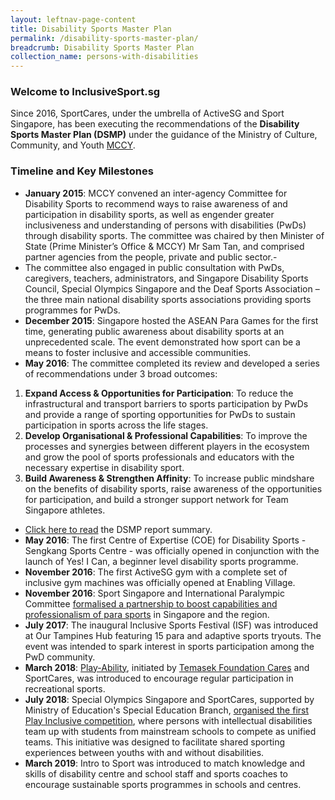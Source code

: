 ```yaml
---
layout: leftnav-page-content
title: Disability Sports Master Plan
permalink: /disability-sports-master-plan/
breadcrumb: Disability Sports Master Plan
collection_name: persons-with-disabilities
---
```


### Welcome to InclusiveSport.sg
Since 2016, SportCares, under the umbrella of ActiveSG and Sport Singapore, has been executing the recommendations of the **Disability Sports Master Plan (DSMP)** under the guidance of the Ministry of Culture, Community, and Youth [MCCY](https://www.mccy.gov.sg/sector/initiatives/disability-sports-master-plan).

### Timeline and Key Milestones
-  **January 2015**: MCCY convened an inter-agency Committee for Disability Sports to recommend ways to raise awareness of and participation in disability sports, as well as engender greater inclusiveness and understanding of persons with disabilities (PwDs) through disability sports. The committee was chaired by then Minister of State (Prime Minister’s Office & MCCY) Mr Sam Tan, and comprised partner agencies from the people, private and public sector.-
- The committee also engaged in public consultation with PwDs, caregivers, teachers, administrators, and Singapore Disability Sports Council, Special Olympics Singapore and the Deaf Sports Association – the three main national disability sports associations providing sports programmes for PwDs.
- **December 2015**: Singapore hosted the ASEAN Para Games for the first time, generating public awareness about disability sports at an unprecedented scale. The event demonstrated how sport can be a means to foster inclusive and accessible communities.
- **May 2016**: The committee completed its review and developed a series of recommendations under 3 broad outcomes:
1. **Expand Access & Opportunities for Participation**: To reduce the infrastructural and transport barriers to sports participation by PwDs and provide a range of sporting opportunities for PwDs to sustain participation in sports across the life stages.
2. **Develop Organisational & Professional Capabilities**: To improve the processes and synergies between different players in the ecosystem and grow the pool of sports professionals and educators with the necessary expertise in disability sport.
3. **Build Awareness & Strengthen Affinity**: To increase public mindshare on the benefits of disability sports, raise awareness of the opportunities for participation, and build a stronger support network for Team Singapore athletes.
- [Click here to read](https://www.mccy.gov.sg/-/media/MCCY-corp/Sectors/Disability-Sports-Master-Plan_Executive-Summary.pdf?la=en&hash=A0EDAB2D0FA04DBED210E6AD5AFD64F583AD2DC2 "Click here to read") the DSMP report summary.
- **May 2016**: The first Centre of Expertise (COE) for Disability Sports - Sengkang Sports Centre - was officially opened in conjunction with the launch of Yes! I Can, a beginner level disability sports programme.
- **November 2016**: The first ActiveSG gym with a complete set of inclusive gym machines was officially opened at Enabling Village.
- **November 2016**: Sport Singapore and International Paralympic Committee [formalised a partnership to boost capabilities and professionalism of para sports](https://www.sportsingapore.gov.sg/newsroom/media-releases/2016/11/ipc-partners-sportsg-to-enhance-para-sport-capabilities "formalised a partnership to boost capabilities and professionalism of para sports") in Singapore and the region.
- **July 2017**: The inaugural Inclusive Sports Festival (ISF) was introduced at Our Tampines Hub featuring 15 para and adaptive sports tryouts. The event was intended to spark interest in sports participation among the PwD community.
- **March 2018**: [Play-Ability](https://www.sportsingapore.gov.sg/Newsroom/Media-Releases/2018/3/Sport-Play-Ability-For-All "Play-Ability"), initiated by [Temasek Foundation Cares](https://www.temasekfoundation-cares.org.sg/journal/13/the-joy-of-play "Temasek Foundation Cares") and SportCares, was introduced to encourage regular participation in recreational sports.
- **July 2018**: Special Olympics Singapore and SportCares, supported by Ministry of Education's Special Education Branch, [organised the first Play Inclusive competition](https://www.sportsingapore.gov.sg/Newsroom/Media-Releases/2018/7/The-biggest-unified-sport-competition-in-Singapore "organised the first Play Inclusive competition"), where persons with intellectual disabilities team up with students from mainstream schools to compete as unified teams. This initiative was designed to facilitate shared sporting experiences between youths with and without disabilities.
- **March 2019**: Intro to Sport was introduced to match knowledge and skills of disability centre and school staff and sports coaches to encourage sustainable sports programmes in schools and centres.
